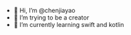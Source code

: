 - 👋 Hi, I’m @chenjiayao
- 👀 I’m trying to be a creator
- 🌱 I’m currently learning swift and kotlin 
